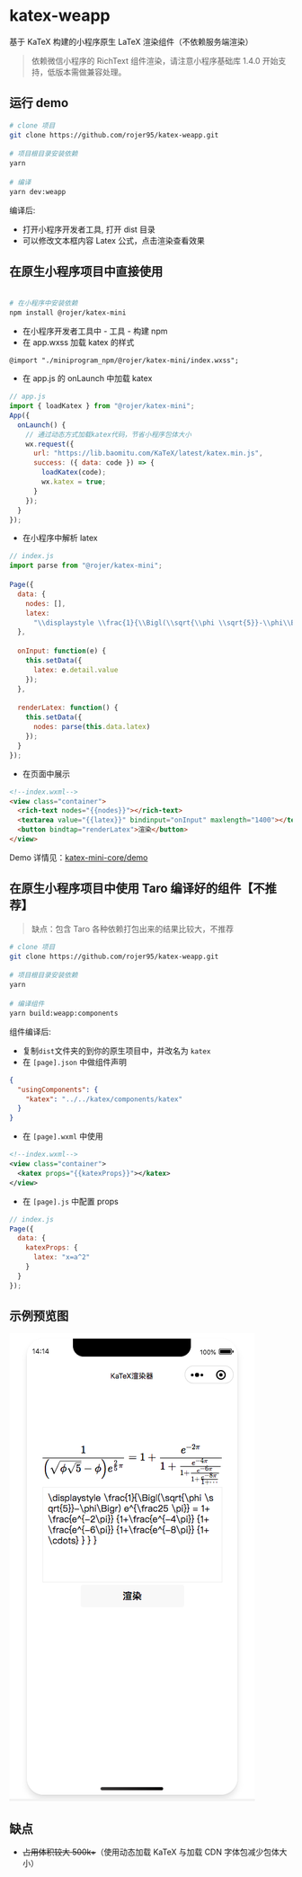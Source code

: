 # katex-weapp

基于 KaTeX 构建的小程序原生 LaTeX 渲染组件（不依赖服务端渲染）

> 依赖微信小程序的 RichText 组件渲染，请注意小程序基础库 1.4.0 开始支持，低版本需做兼容处理。

## 运行 demo

```bash
# clone 项目
git clone https://github.com/rojer95/katex-weapp.git

# 项目根目录安装依赖
yarn

# 编译
yarn dev:weapp

```

编译后:

- 打开小程序开发者工具, 打开 dist 目录
- 可以修改文本框内容 Latex 公式，点击渲染查看效果

## 在原生小程序项目中直接使用

```bash

# 在小程序中安装依赖
npm install @rojer/katex-mini

```

- 在小程序开发者工具中 - 工具 - 构建 npm
- 在 app.wxss 加载 katex 的样式

```less
@import "./miniprogram_npm/@rojer/katex-mini/index.wxss";
```

- 在 app.js 的 onLaunch 中加载 katex

```js
// app.js
import { loadKatex } from "@rojer/katex-mini";
App({
  onLaunch() {
    // 通过动态方式加载katex代码，节省小程序包体大小
    wx.request({
      url: "https://lib.baomitu.com/KaTeX/latest/katex.min.js",
      success: ({ data: code }) => {
        loadKatex(code);
        wx.katex = true;
      }
    });
  }
});
```

- 在小程序中解析 latex

```js
// index.js
import parse from "@rojer/katex-mini";

Page({
  data: {
    nodes: [],
    latex:
      "\\displaystyle \\frac{1}{\\Bigl(\\sqrt{\\phi \\sqrt{5}}-\\phi\\Bigr) e^{\\frac25 \\pi}} = 1+\\frac{e^{-2\\pi}} {1+\\frac{e^{-4\\pi}} {1+\\frac{e^{-6\\pi}} {1+\\frac{e^{-8\\pi}} {1+\\cdots} } } }"
  },

  onInput: function(e) {
    this.setData({
      latex: e.detail.value
    });
  },

  renderLatex: function() {
    this.setData({
      nodes: parse(this.data.latex)
    });
  }
});
```

- 在页面中展示

```html
<!--index.wxml-->
<view class="container">
  <rich-text nodes="{{nodes}}"></rich-text>
  <textarea value="{{latex}}" bindinput="onInput" maxlength="1400"></textarea>
  <button bindtap="renderLatex">渲染</button>
</view>
```

Demo 详情见：[katex-mini-core/demo](https://github.com/rojer95/katex-mini-core/tree/master/demo)

## 在原生小程序项目中使用 Taro 编译好的组件【不推荐】

> 缺点：包含 Taro 各种依赖打包出来的结果比较大，不推荐

```bash
# clone 项目
git clone https://github.com/rojer95/katex-weapp.git

# 项目根目录安装依赖
yarn

# 编译组件
yarn build:weapp:components

```

组件编译后:

- 复制`dist`文件夹的到你的原生项目中，并改名为 `katex`
- 在 `[page].json` 中做组件声明

```json
{
  "usingComponents": {
    "katex": "../../katex/components/katex"
  }
}
```

- 在 `[page].wxml` 中使用

```xml
<!--index.wxml-->
<view class="container">
  <katex props="{{katexProps}}"></katex>
</view>
```

- 在 `[page].js` 中配置 props

```js
// index.js
Page({
  data: {
    katexProps: {
      latex: "x=a^2"
    }
  }
});
```

## 示例预览图

![示例预览图](./assets/demo-static.jpg)

## 缺点

- ~~占用体积较大 500k+~~（使用动态加载 KaTeX 与加载 CDN 字体包减少包体大小）

